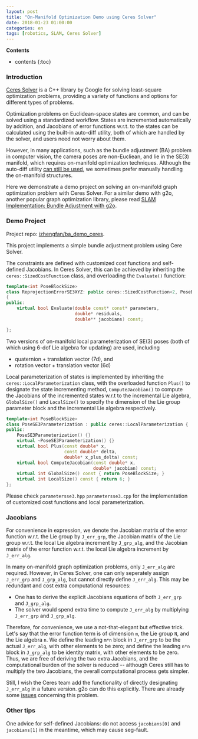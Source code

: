 ```yaml
---
layout: post 
title: "On-Manifold Optimization Demo using Ceres Solver"
date: 2018-01-23 01:00:00
categories: en
tags: [robotics, SLAM, Ceres Solver]
---
```


__Contents__

* contents
{:toc}

### Introduction 

[Ceres Solver](http://ceres-solver.org/) is a C++ library by Google for solving least-square optimization problems,
providing a variety of functions and options for different types of problems.

Optimization problems on Euclidean-space states are common, and can be solved using a standardized workflow. 
States are incremented automatically by addition, and Jacobians of error functions w.r.t. to the states can be calculated using the built-in auto-diff utility, 
both of which are handled by the solver, and users need not worry about them.

However, in many applications, such as the bundle adjustment (BA) problem in computer vision,
the camera poses are non-Eucliean, and lie in the SE(3) manifold, which requires on-manifold optimization techniques. 
Although the auto-diff utility [can still be used](http://ceres-solver.org/nnls_tutorial.html#bundle-adjustment), we sometimes prefer manually handling the on-manifold structures.

Here we demonstrate a demo project on solving an on-manifold graph optimization problem with Ceres Solver. 
For a similar demo with g2o, another popular graph optimization library, please read [SLAM Implementation: Bundle Adjustment with g2o](/2016/03/15/g2o-demo/).

### Demo Project

Project repo: [izhengfan/ba_demo_ceres](https://github.com/izhengfan/ba_demo_ceres).

This project implements a simple bundle adjustment problem using Cere Solver. 

The constraints are defined with customized cost functions and self-defined Jacobians.
In Ceres Solver, this can be achieved by inheriting the `ceres::SizedCostFunction` class,
and overloading the `Evaluate()` function:

```cpp
template<int PoseBlockSize>
class ReprojectionErrorSE3XYZ: public ceres::SizedCostFunction<2, PoseBlockSize, 3>
{
public:
    virtual bool Evaluate(double const* const* parameters,
                          double* residuals,
                          double** jacobians) const;

};
```

Two versions of on-manifold local parameterization of SE(3) poses (both of which using 6-dof Lie algebra for updating) are used, including

  - quaternion + translation vector (7d), and
  - rotation vector + translation vector (6d)

Local parameterization of states is implemented by inheriting the `ceres::LocalParameterization` class,
with the overloaded function `Plus()` to designate the state incrementing method,
`ComputeJacobian()` to compute the Jacobians of the incremented states w.r.t to the incremental Lie algebra,
`GlobalSize()` and `LocalSize()` to specify the dimension of the Lie group parameter block and the incremental Lie algebra respectively.

```cpp
template<int PoseBlockSize>
class PoseSE3Parameterization : public ceres::LocalParameterization {
public:
    PoseSE3Parameterization() {}
    virtual ~PoseSE3Parameterization() {}
    virtual bool Plus(const double* x,
                      const double* delta,
                      double* x_plus_delta) const;
    virtual bool ComputeJacobian(const double* x,
                                 double* jacobian) const;
    virtual int GlobalSize() const { return PoseBlockSize; }
    virtual int LocalSize() const { return 6; }
};
```

Please check `parametersse3.hpp` `parametersse3.cpp` for the implementation of customized cost functions and local parameterization.

### Jacobians

For convenience in expression, we denote the Jacobian matrix of the error function w.r.t. the Lie group by `J_err_grp`, 
the Jacobian matrix of the Lie group w.r.t. the local Lie algebra increment by `J_grp_alg`, 
and the Jacobian matrix of the error function w.r.t. the local Lie algebra increment by `J_err_alg`.

In many on-manifold graph optimization problems, only `J_err_alg` are required.
However, in Ceres Solver, one can only seperately assign `J_err_grp` and `J_grp_alg`, but cannot directly define `J_err_alg`. 
This may be redundant and cost extra computational resources:

  - One has to derive the explicit Jacobians equations of both `J_err_grp` and `J_grp_alg`.
  - The solver would spend extra time to compute `J_err_alg` by multiplying `J_err_grp` and `J_grp_alg`.

Therefore, for convenience, we use a not-that-elegant but effective trick.
Let's say that the error function term is of dimension `m`, the Lie group `N`, and the Lie algebra `n`.
We define the leading `m*n` block in  `J_err_grp` to be the actual `J_err_alg`, with other elements to be zero;
and define the leading `n*n` block in `J_grp_alg` to be identity matrix, with other elements to be zero.
Thus, we are free of deriving the two extra Jacobians, and the computational burden of the solver is reduced -- 
although Ceres still has to multiply the two Jacobians, the overall computational process gets simpler.

Still, I wish the Ceres team add the functionality of directly designating `J_err_alg` in a future version.
g2o can do this explicitly.
There are already some [issues](https://github.com/ceres-solver/ceres-solver/issues/303) concerning this problem.
 
### Other tips

One advice for self-defined Jacobians: do not access `jacobians[0]` and `jacobians[1]` in the meantime, which may cause seg-fault.

